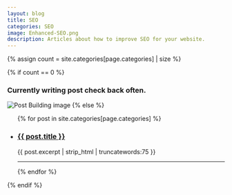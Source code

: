 ```yaml
---
layout: blog
title: SEO
categories: SEO
image: Enhanced-SEO.png
description: Articles about how to improve SEO for your website.
---
```


{% assign count = site.categories[page.categories] | size %}

{% if count == 0 %}
  <h3 class="text-center">Currently writing post check back often.</h3>
  <img src="{{site.url}}/assets/images/postbuilding.jpg" class="img-responsive img-thumbnail hidden-xs hidden-sm" alt="Post Building image">
{% else %}
  <ul>
    {% for post in site.categories[page.categories] %}
      <li>
        <h3><a href="{{ post.url }}">{{ post.title }}</a></h3>
        {{ post.excerpt | strip_html | truncatewords:75 }}
      </li>
      <hr />
    {% endfor %}
  </ul>
{% endif %}
